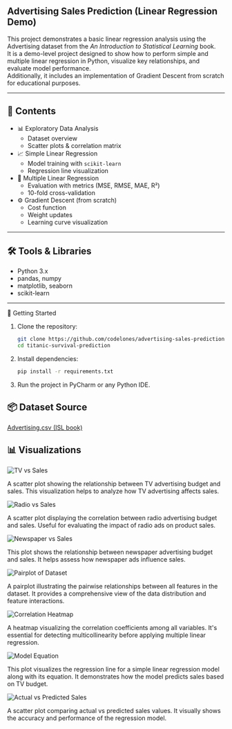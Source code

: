 ## Advertising Sales Prediction (Linear Regression Demo)

This project demonstrates a basic linear regression analysis using the Advertising dataset from the *An Introduction to Statistical Learning* book.  
It is a demo-level project designed to show how to perform simple and multiple linear regression in Python, visualize key relationships, and evaluate model performance.  
Additionally, it includes an implementation of Gradient Descent from scratch for educational purposes.

---

## 📂 Contents

- 📊 Exploratory Data Analysis  
  - Dataset overview  
  - Scatter plots & correlation matrix  
- 📈 Simple Linear Regression  
  - Model training with `scikit-learn`  
  - Regression line visualization  
- 🧮 Multiple Linear Regression  
  - Evaluation with metrics (MSE, RMSE, MAE, R²)  
  - 10-fold cross-validation  
- ⚙️ Gradient Descent (from scratch)  
  - Cost function  
  - Weight updates  
  - Learning curve visualization

---

## 🛠️ Tools & Libraries

- Python 3.x  
- pandas, numpy  
- matplotlib, seaborn  
- scikit-learn  

---

🚀 Getting Started


1. Clone the repository:

   ```bash
   git clone https://github.com/codelones/advertising-sales-prediction.git
   cd titanic-survival-prediction
   ```

2. Install dependencies:

   ```bash
   pip install -r requirements.txt
   ```

 3. Run the project in PyCharm or any Python IDE.


## 📦 Dataset Source


[Advertising.csv (ISL book)](https://www.statlearning.com/resources-second-edition)


## 📊 Visualizations


![TV vs Sales](images/scatterplot_TV.png)

A scatter plot showing the relationship between TV advertising budget and sales. This visualization helps to analyze how TV advertising affects sales.


![Radio vs Sales](images/scatterplot_radio.png)

A scatter plot displaying the correlation between radio advertising budget and sales. Useful for evaluating the impact of radio ads on product sales.


![Newspaper vs Sales](images/scatterplot_newspaper.png)

This plot shows the relationship between newspaper advertising budget and sales. It helps assess how newspaper ads influence sales.


![Pairplot of Dataset](images/pairplot_df.png)

A pairplot illustrating the pairwise relationships between all features in the dataset. It provides a comprehensive view of the data distribution and feature interactions.


![Correlation Heatmap](images/correlation_heatmap.png)

A heatmap visualizing the correlation coefficients among all variables. It's essential for detecting multicollinearity before applying multiple linear regression.


![Model Equation](images/model_equation.png)

This plot visualizes the regression line for a simple linear regression model along with its equation. It demonstrates how the model predicts sales based on TV budget.


![Actual vs Predicted Sales](images/actual_vs_predict.png)

A scatter plot comparing actual vs predicted sales values. It visually shows the accuracy and performance of the regression model.

